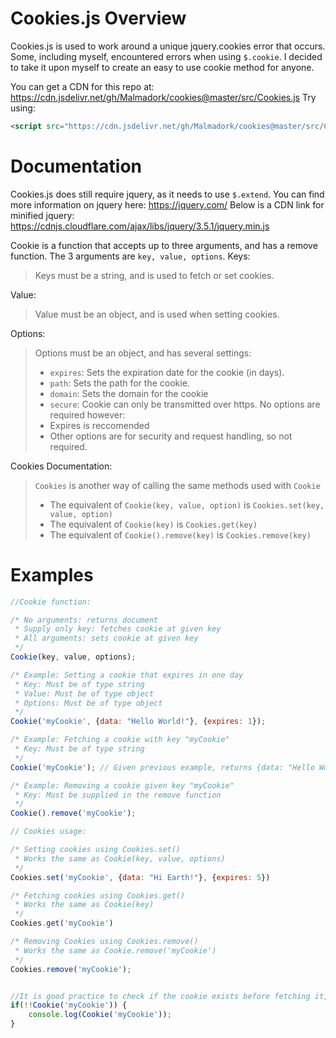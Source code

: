# Cookies.js Overview

Cookies.js is used to work around a unique jquery.cookies error that occurs. Some, including myself, encountered errors when using `$.cookie`. I decided to take it upon myself to create an easy to use cookie method for anyone.

You can get a CDN for this repo at:
https://cdn.jsdelivr.net/gh/Malmadork/cookies@master/src/Cookies.js
Try using:
```html
<script src="https://cdn.jsdelivr.net/gh/Malmadork/cookies@master/src/Cookies.js"></script>
```

# Documentation

Cookies.js does still require jquery, as it needs to use `$.extend`.
You can find more information on jquery here: https://jquery.com/
Below is a CDN link for minified jquery:
https://cdnjs.cloudflare.com/ajax/libs/jquery/3.5.1/jquery.min.js

Cookie is a function that accepts up to three arguments, and has a remove function.
The 3 arguments are `key, value, options`. 
Keys:
> Keys must be a string, and is used to fetch or set cookies.

Value: 
> Value must be an object, and is used when setting cookies.

Options:
> Options must be an object, and has several settings:
> - `expires`: Sets the expiration date for the cookie (in days).
> - `path`: Sets the path for the cookie.
> - `domain`: Sets the domain for the cookie
> - `secure`: Cookie can only be transmitted over https.
> No options are required however:
> - Expires is reccomended
> - Other options are for security and request handling, so not required.

Cookies Documentation:
> `Cookies` is another way of calling the same methods used with `Cookie`
> - The equivalent of `Cookie(key, value, option)` is `Cookies.set(key, value, option)`
> - The equivalent of `Cookie(key)` is `Cookies.get(key)`
> - The equivalent of `Cookie().remove(key)` is `Cookies.remove(key)`


# Examples

```js
//Cookie function:

/* No arguments: returns document
 * Supply only key: fetches cookie at given key
 * All arguments: sets cookie at given key
 */
Cookie(key, value, options);

/* Example: Setting a cookie that expires in one day
 * Key: Must be of type string
 * Value: Must be of type object
 * Options: Must be of type object
 */
Cookie('myCookie', {data: "Hello World!"}, {expires: 1});

/* Example: Fetching a cookie with key "myCookie"
 * Key: Must be of type string
 */
Cookie('myCookie'); // Given previous example, returns {data: "Hello World"}

/* Example: Removing a cookie given key "myCookie"
 * Key: Must be supplied in the remove function
 */
Cookie().remove('myCookie');

// Cookies usage:

/* Setting cookies using Cookies.set()
 * Works the same as Cookie(key, value, options)
 */
Cookies.set('myCookie', {data: "Hi Earth!"}, {expires: 5})

/* Fetching cookies using Cookies.get()
 * Works the same as Cookie(key)
 */
Cookies.get('myCookie')

/* Removing Cookies using Cookies.remove()
 * Works the same as Cookie.remove('myCookie')
 */
Cookies.remove('myCookie');


//It is good practice to check if the cookie exists before fetching it, i.e.
if(!!Cookie('myCookie')) {
    console.log(Cookie('myCookie'));
}
```